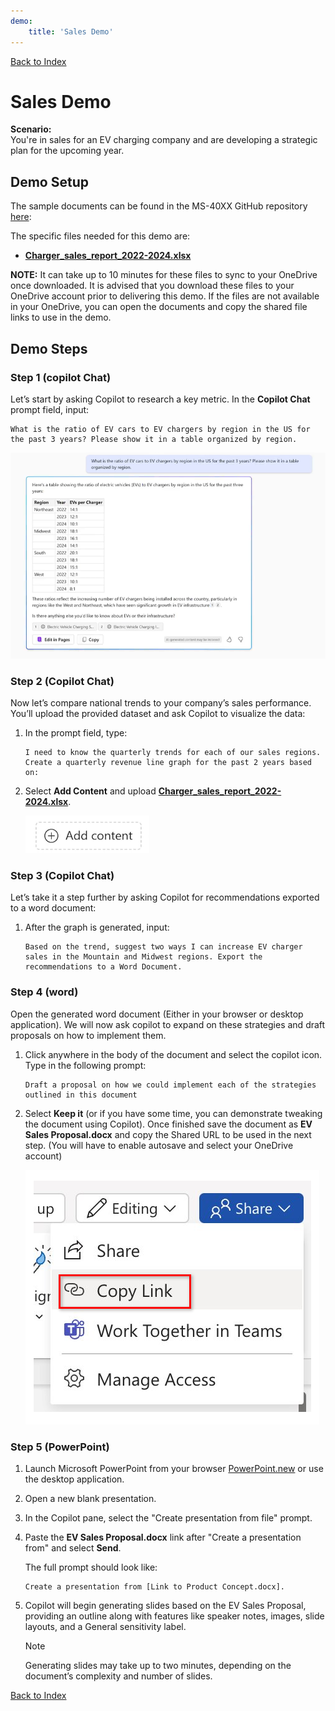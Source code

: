 ```yaml
---
demo:
    title: 'Sales Demo'
---
```


[Back to Index](https://microsoftlearning.github.io/Copilot-Immersion-Experience/)

# Sales Demo

**Scenario:**  
You're in sales for an EV charging company and are developing a strategic plan for the upcoming year.

## **Demo Setup**

The sample documents can be found in the MS-40XX GitHub repository [here](https://github.com/MicrosoftLearning/Copilot-Immersion-Experience/tree/master/ResourceFiles):

The specific files needed for this demo are:

- [**Charger_sales_report_2022-2024.xlsx**](https://github.com/MicrosoftLearning/Copilot-Immersion-Experience/raw/master/ResourceFiles/Charger_sales_report_2022-2024.xlsx)

**NOTE:** It can take up to 10 minutes for these files to sync to your OneDrive once downloaded. It is advised that you download these files to your OneDrive account prior to delivering this demo. If the files are not available in your OneDrive, you can open the documents and copy the shared file links to use in the demo.

## Demo Steps

### **Step 1** (copilot Chat)

Let’s start by asking Copilot to research a key metric. In the **Copilot Chat** prompt field, input:

```text
What is the ratio of EV cars to EV chargers by region in the US for the past 3 years? Please show it in a table organized by region.
```

![Screenshot showing Copilot Chat EV charger Prompt.](../Demos/Media/copilot-chat-ev-charger-prompt.png)

### **Step 2** (Copilot Chat)

Now let’s compare national trends to your company’s sales performance. You’ll upload the provided dataset and ask Copilot to visualize the data:

1. In the prompt field, type:

   ```text
   I need to know the quarterly trends for each of our sales regions. Create a quarterly revenue line graph for the past 2 years based on:
   ```

1. Select **Add Content** and upload [**Charger_sales_report_2022-2024.xlsx**](https://github.com/MicrosoftLearning/Copilot-Immersion-Experience/raw/master/Resourcefiles/Charger_sales_report_2022-2024.xlsx).

    ![add content copilot chat.](../Demos/Media/add-content-copilot-chat.png)

### **Step 3** (Copilot Chat)

Let’s take it a step further by asking Copilot for recommendations exported to a word document:

1. After the graph is generated, input:

   ```text
   Based on the trend, suggest two ways I can increase EV charger sales in the Mountain and Midwest regions. Export the recommendations to a Word Document.
   ```

### **Step 4** (word)

Open the generated word document (Either in your browser or desktop application). We will now ask copilot to expand on these strategies and draft proposals on how to implement them.

1. Click anywhere in the body of the document and select the copilot icon. Type in the following prompt:

   ```text
   Draft a proposal on how we could implement each of the strategies outlined in this document
   ```

1. Select **Keep it** (or if you have some time, you can demonstrate tweaking the document using Copilot). Once finished save the document as **EV Sales Proposal.docx** and copy the Shared URL to be used in the next step. (You will have to enable autosave and select your OneDrive account)

    ![Share link.](../Demos/Media/share-menu-with-copy-link-9fd1c60a.png)

### **Step 5** (PowerPoint)

1. Launch Microsoft PowerPoint from your browser [PowerPoint.new](https://PowerPoint.new) or use the desktop application.

1. Open a new blank presentation.

1. In the Copilot pane, select the "Create presentation from file" prompt.

1. Paste the **EV Sales Proposal.docx** link after "Create a presentation from" and select **Send**.

    The full prompt should look like:

    ```text
    Create a presentation from [Link to Product Concept.docx].
    ```

1. Copilot will begin generating slides based on the EV Sales Proposal, providing an outline along with features like speaker notes, images, slide layouts, and a General sensitivity label.

    > [!NOTE]
    > Generating slides may take up to two minutes, depending on the document’s complexity and number of slides.

[Back to Index](https://microsoftlearning.github.io/Copilot-Immersion-Experience/)